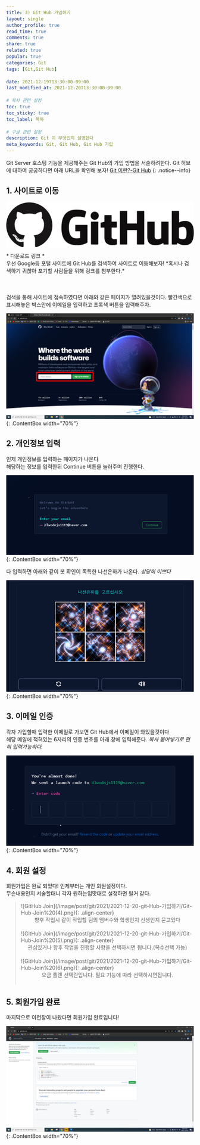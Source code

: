 ```yaml
---
title: 3) Git Hub 가입하기
layout: single
author_profile: true
read_time: true
comments: true 
share: true 
related: true 
popular: true
categories: Git
tags: [Git,Git Hub]

date: 2021-12-19T13:30:00-09:00 
last_modified_at: 2021-12-20T13:30:00-09:00 

# 목차 관련 설정
toc: true
toc_sticky: true
toc_label: 목차

# 구글 관련 설정
description: Git 이 무엇인지 설명한다
meta_keywords: Git, Git Hub, Git Hub 가입
---
```


Git Server 호스팅 기능을 제공해주는 Git Hub의 가입 방법을 서술하려한다.
Git 허브에 대하여 궁굼하다면 아래 URL을 확인해 보자!
[Git 이란?-Git Hub](https://jjae-jjae.github.io/git/git-%EC%9D%B4%EB%9E%80/#step-2---git-hub-%EB%9E%80)
{: .notice--info}

## 1. 사이트로 이동


<div class="ImgUrlBox">
  <a hrfe="https://github.com/" style=" text-align:center;">
    <img src="/image/post/git/2021/2021-12-20-git-Hub-가입하기/Git-Hub-Logo.png" style="margin-bottom:10px;">
    * 다운로드 링크 *
  </a>
</div>
우선 Google등 포털 사이트에 Git Hub를 검색하여 사이트로 이동해보자!  
*혹시나 검색하기 귀찮아 포기할 사람들을 위해 링크를 첨부한다.*  
<br><br><br><br>
검색을 통해 사이트에 접속하였다면 아래와 같은 페이지가 열려있을것이다.  
빨간색으로 표시해놓은 박스안에 이메일을 입력하고 초록색 버튼을 입력해주자.

![MainPage](/image/post/git/2021/2021-12-20-git-Hub-가입하기/Git-Hub-Main.png){: .ContentBox width="70%"}
<br>

## 2. 개인정보 입력

인제 개인정보를 입력하는 페이지가 나온다  
해당하는 정보를 입력한뒤 Continue 버튼을 눌러주며 진행한다.

![GitHub Join](/image/post/git/2021/2021-12-20-git-Hub-가입하기/Git-Hub-Join%20(1).png){: .ContentBox width="70%"}

다 입력하면 아래와 같이 봇 확인이 독특한 나선은하가 나온다.
*상당히 이쁘다*

![GitHub Join](/image/post/git/2021/2021-12-20-git-Hub-가입하기/Git-Hub-Join%20(2).png){: .ContentBox width="70%"}

## 3. 이메일 인증

각자 가입할때 입력한 이메일로 가보면 Git Hub에서 이메일이 와있을것이다  
해당 메일에 적혀있는 6자리의 인증 번호를 아래 창에 입력해준다.
*복사 붙여넣기로 편히 입력가능하다.*  

![GitHub Join](/image/post/git/2021/2021-12-20-git-Hub-가입하기/Git-Hub-Join%20(3).png){: .ContentBox width="70%"}

## 4. 회원 설정

회원가입은 완료 되었다! 인제부터는 개인 회원설정이다.  
무슨내용인지 서술할태니 각자 원하는입맛대로 설정하면 될거 같다.  
> 
> <div markdown = "1" class="ContentBox " >
> ![GitHub Join](/image/post/git/2021/2021-12-20-git-Hub-가입하기/Git-Hub-Join%20(4).png){: .align-center}
> <center>향후 작업시 같이 작업할 팀의 맴버수와 학생인지 선생인지 묻고있다</center>
> </div><br>
> 
> <div markdown = "1" class="ContentBox " >
> ![GitHub Join](/image/post/git/2021/2021-12-20-git-Hub-가입하기/Git-Hub-Join%20(5).png){: .align-center}
> <center>관심있거나 향후 작업을 진행할 사항을 선택하시면 됩니다.(복수선택 가능)</center>
> </div><br>
> 
> <div markdown = "1" class="ContentBox " >
> ![GitHub Join](/image/post/git/2021/2021-12-20-git-Hub-가입하기/Git-Hub-Join%20(6).png){: .align-center}
> <center>요금 플랜 선택란입니다. 필요 기능에 따라 선택하시면됩니다.</center>
> </div><br>

## 5. 회원가입 완료

마지막으로 이런창이 나왔다면 회원가입 완료입니다!

![GitHub profile](/image/post/git/2021/2021-12-20-git-Hub-가입하기/Git-Hub-Join%20(7).png){: .ContentBox width="70%"}


